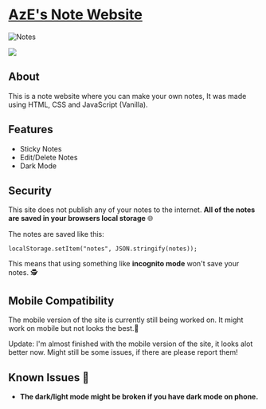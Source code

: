 [AzE's Note Website](https://azenotes.vercel.app)
======


![Notes](https://i.ibb.co/hKN9NGs/notes.png)



![](https://i.ibb.co/dg4W6dH/image.png)

About
------
This is a note website where you can make your own notes, It was made using HTML, CSS and JavaScript (Vanilla).

Features
------

- Sticky Notes
- Edit/Delete Notes
- Dark Mode


Security
------
This site does not publish any of your notes to the internet. **All of the notes are saved in your browsers local storage** 🌐

The notes are saved like this:
```
localStorage.setItem("notes", JSON.stringify(notes));
```


This means that using something like **incognito mode** won't save your notes. 🕵️


Mobile Compatibility 
------
The mobile version of the site is currently still being worked on. It might work on mobile but not looks the best.📱

Update: I'm almost finished with the mobile version of the site, it looks alot better now. Might still be some issues, if there are please report them!


Known Issues 🛑
------

- **The dark/light mode might be broken if you have dark mode on phone.** 


